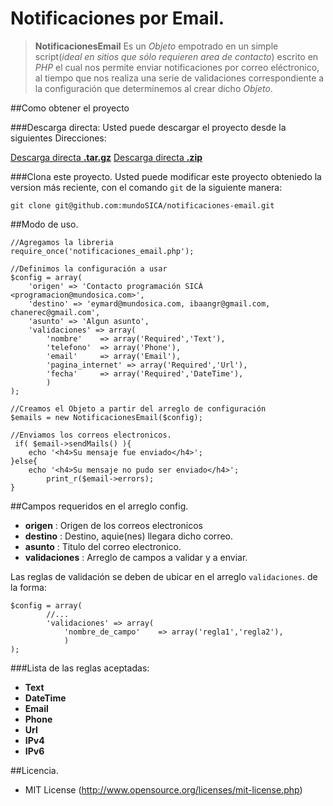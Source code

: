 Notificaciones por Email.
========================================

>**NotificacionesEmail** Es un _Objeto_ empotrado en un simple script(_ideal en sitios que sólo requieren area de contacto_) escrito en _PHP_ el cual nos permite enviar notificaciones por correo eléctronico, al tiempo que nos realiza una serie de validaciones correspondiente a la configuración que determinemos al crear dicho _Objeto_.

##Como obtener el proyecto

###Descarga directa:
Usted puede descargar el proyecto desde la siguientes Direcciones:

<a href="https://github.com/mundoSICA/notificaciones-email/tarball/master" class="button icon arrowdown">Descarga directa <b>.tar.gz</b></a>
<a href="https://github.com/mundoSICA/notificaciones-email/zipball/master" class="button icon arrowdown">Descarga directa <b>.zip</b></a>

###Clona este proyecto.
Usted puede modificar este proyecto obteniedo la version más reciente, con el comando `git` de la siguiente manera:

	git clone git@github.com:mundoSICA/notificaciones-email.git

##Modo de uso.

	//Agregamos la libreria
	require_once('notificaciones_email.php');
	
	//Definimos la configuración a usar
	$config = array(
		'origen' => 'Contacto programación SICÁ <programacion@mundosica.com>',
		'destino' => 'eymard@mundosica.com, ibaangr@gmail.com, chanerec@gmail.com',
		'asunto' => 'Algun asunto',
		'validaciones' => array(
			'nombre'    => array('Required','Text'),
			'telefono'  => array('Phone'),
			'email'     => array('Email'),
			'pagina_internet' => array('Required','Url'),
			'fecha'     => array('Required','DateTime'),
			)
	);
	
	//Creamos el Objeto a partir del arreglo de configuración
	$emails = new NotificacionesEmail($config);
	
	//Enviamos los correos electronicos.
     if( $email->sendMails() ){
		echo '<h4>Su mensaje fue enviado</h4>';
	}else{
		echo '<h4>Su mensaje no pudo ser enviado</h4>';
			print_r($email->errors);
    }

##Campos requeridos en el arreglo config.

 - **origen** : Origen de los correos electronicos
 - **destino** : Destino, aquie(nes) llegara dicho correo.
 - **asunto** : Titulo del correo electronico.
 - **validaciones** : Arreglo de campos a validar y a enviar.

Las reglas de validación se deben de ubicar en el arreglo `validaciones`. de la forma:

	$config = array(
			//...
			'validaciones' => array(
				'nombre_de_campo'    => array('regla1','regla2'),
				)
	);

###Lista de las reglas aceptadas:

 - **Text**
 - **DateTime**
 - **Email**
 - **Phone**
 - **Url**
 - **IPv4**
 - **IPv6**

##Licencia.

 - MIT License (http://www.opensource.org/licenses/mit-license.php)

